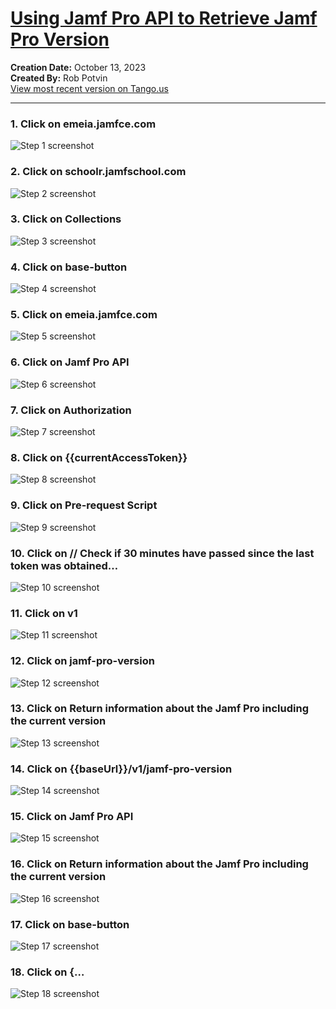 # [Using Jamf Pro API to Retrieve Jamf Pro Version](https://app.tango.us/app/workflow/bc098428-be55-43e6-b93f-502ced69b39f?utm_source=markdown&utm_medium=markdown&utm_campaign=workflow%20export%20links)

__Creation Date:__ October 13, 2023  
__Created By:__ Rob Potvin  
[View most recent version on Tango.us](https://app.tango.us/app/workflow/bc098428-be55-43e6-b93f-502ced69b39f?utm_source=markdown&utm_medium=markdown&utm_campaign=workflow%20export%20links)



***




### 1. Click on emeia.jamfce.com
![Step 1 screenshot](https://images.tango.us/workflows/bc098428-be55-43e6-b93f-502ced69b39f/steps/e80cce2c-fab8-4120-aa10-c71bc968a52a/1301b910-41ae-4ebc-81ad-202fc4b6c007.png?crop=focalpoint&fit=crop&fp-x=0.0985&fp-y=0.2006&fp-z=2.7290&w=1200&border=2%2CF4F2F7&border-radius=8%2C8%2C8%2C8&border-radius-inner=8%2C8%2C8%2C8&blend-align=bottom&blend-mode=normal&blend-x=0&blend-w=1200&blend64=aHR0cHM6Ly9pbWFnZXMudGFuZ28udXMvc3RhdGljL21hZGUtd2l0aC10YW5nby13YXRlcm1hcmstdjIucG5n&mark-x=214&mark-y=310&m64=aHR0cHM6Ly9pbWFnZXMudGFuZ28udXMvc3RhdGljL2JsYW5rLnBuZz9tYXNrPWNvcm5lcnMmYm9yZGVyPTQlMkNGRjc0NDImdz0yMTgmaD01MyZmaXQ9Y3JvcCZjb3JuZXItcmFkaXVzPTEw)


### 2. Click on schoolr.jamfschool.com
![Step 2 screenshot](https://images.tango.us/workflows/bc098428-be55-43e6-b93f-502ced69b39f/steps/2263289c-d234-4d10-bc93-0556f887df75/3b4c18cf-1ddc-4f8f-9281-4a3057acd670.png?crop=focalpoint&fit=crop&fp-x=0.1072&fp-y=0.2294&fp-z=2.6058&w=1200&border=2%2CF4F2F7&border-radius=8%2C8%2C8%2C8&border-radius-inner=8%2C8%2C8%2C8&blend-align=bottom&blend-mode=normal&blend-x=0&blend-w=1200&blend64=aHR0cHM6Ly9pbWFnZXMudGFuZ28udXMvc3RhdGljL21hZGUtd2l0aC10YW5nby13YXRlcm1hcmstdjIucG5n&mark-x=204&mark-y=312&m64=aHR0cHM6Ly9pbWFnZXMudGFuZ28udXMvc3RhdGljL2JsYW5rLnBuZz9tYXNrPWNvcm5lcnMmYm9yZGVyPTQlMkNGRjc0NDImdz0yNjImaD01MSZmaXQ9Y3JvcCZjb3JuZXItcmFkaXVzPTEw)


### 3. Click on Collections
![Step 3 screenshot](https://images.tango.us/workflows/bc098428-be55-43e6-b93f-502ced69b39f/steps/66cbc131-ae85-470b-81b3-6ab98fe55003/0b4c7510-3692-45a2-a89c-f1fe0410d090.png?crop=focalpoint&fit=crop&fp-x=0.0254&fp-y=0.1214&fp-z=2.7645&w=1200&border=2%2CF4F2F7&border-radius=8%2C8%2C8%2C8&border-radius-inner=8%2C8%2C8%2C8&blend-align=bottom&blend-mode=normal&blend-x=0&blend-w=1200&blend64=aHR0cHM6Ly9pbWFnZXMudGFuZ28udXMvc3RhdGljL21hZGUtd2l0aC10YW5nby13YXRlcm1hcmstdjIucG5n&mark-x=8&mark-y=169&m64=aHR0cHM6Ly9pbWFnZXMudGFuZ28udXMvc3RhdGljL2JsYW5rLnBuZz9tYXNrPWNvcm5lcnMmYm9yZGVyPTQlMkNGRjc0NDImdz0xNTMmaD0xMTUmZml0PWNyb3AmY29ybmVyLXJhZGl1cz0xMA%3D%3D)


### 4. Click on base-button
![Step 4 screenshot](https://images.tango.us/workflows/bc098428-be55-43e6-b93f-502ced69b39f/steps/ed2509e5-b684-423d-b0b9-ce6c9dd2ed72/6c043f25-a882-4d12-9e02-488d3126034e.png?crop=focalpoint&fit=crop&fp-x=0.9624&fp-y=0.0700&fp-z=2.9312&w=1200&border=2%2CF4F2F7&border-radius=8%2C8%2C8%2C8&border-radius-inner=8%2C8%2C8%2C8&blend-align=bottom&blend-mode=normal&blend-x=0&blend-w=1200&blend64=aHR0cHM6Ly9pbWFnZXMudGFuZ28udXMvc3RhdGljL21hZGUtd2l0aC10YW5nby13YXRlcm1hcmstdjIucG5n&mark-x=1029&mark-y=98&m64=aHR0cHM6Ly9pbWFnZXMudGFuZ28udXMvc3RhdGljL2JsYW5rLnBuZz9tYXNrPWNvcm5lcnMmYm9yZGVyPTQlMkNGRjc0NDImdz03NyZoPTgxJmZpdD1jcm9wJmNvcm5lci1yYWRpdXM9MTA%3D)


### 5. Click on emeia.jamfce.com
![Step 5 screenshot](https://images.tango.us/workflows/bc098428-be55-43e6-b93f-502ced69b39f/steps/e35d87ef-4fca-4333-8ed4-2ea9acb4d307/596a1d35-9b76-4ba1-b0dc-351432d2571f.png?crop=focalpoint&fit=crop&fp-x=0.8986&fp-y=0.1548&fp-z=3.0896&w=1200&border=2%2CF4F2F7&border-radius=8%2C8%2C8%2C8&border-radius-inner=8%2C8%2C8%2C8&blend-align=bottom&blend-mode=normal&blend-x=0&blend-w=1200&blend64=aHR0cHM6Ly9pbWFnZXMudGFuZ28udXMvc3RhdGljL21hZGUtd2l0aC10YW5nby13YXRlcm1hcmstdjIucG5n&mark-x=705&mark-y=298&m64=aHR0cHM6Ly9pbWFnZXMudGFuZ28udXMvc3RhdGljL2JsYW5rLnBuZz9tYXNrPWNvcm5lcnMmYm9yZGVyPTQlMkNGRjc0NDImdz0yMzgmaD00OSZmaXQ9Y3JvcCZjb3JuZXItcmFkaXVzPTEw)


### 6. Click on Jamf Pro API
![Step 6 screenshot](https://images.tango.us/workflows/bc098428-be55-43e6-b93f-502ced69b39f/steps/1424cfe0-3d0a-424f-b2f1-3e756fe82015/3850c41c-ddc2-472e-ac55-b1d584718c6e.png?crop=focalpoint&fit=crop&fp-x=0.0898&fp-y=0.1749&fp-z=2.8645&w=1200&border=2%2CF4F2F7&border-radius=8%2C8%2C8%2C8&border-radius-inner=8%2C8%2C8%2C8&blend-align=bottom&blend-mode=normal&blend-x=0&blend-w=1200&blend64=aHR0cHM6Ly9pbWFnZXMudGFuZ28udXMvc3RhdGljL21hZGUtd2l0aC10YW5nby13YXRlcm1hcmstdjIucG5n&mark-x=224&mark-y=309&m64=aHR0cHM6Ly9pbWFnZXMudGFuZ28udXMvc3RhdGljL2JsYW5rLnBuZz9tYXNrPWNvcm5lcnMmYm9yZGVyPTQlMkNGRjc0NDImdz0xNjkmaD01NiZmaXQ9Y3JvcCZjb3JuZXItcmFkaXVzPTEw)


### 7. Click on Authorization
![Step 7 screenshot](https://images.tango.us/workflows/bc098428-be55-43e6-b93f-502ced69b39f/steps/60111b9c-da98-4c7a-96c4-a91917362f76/1360e27e-7d2a-4f01-b281-5e96583e9665.png?crop=focalpoint&fit=crop&fp-x=0.2958&fp-y=0.1574&fp-z=2.8692&w=1200&border=2%2CF4F2F7&border-radius=8%2C8%2C8%2C8&border-radius-inner=8%2C8%2C8%2C8&blend-align=bottom&blend-mode=normal&blend-x=0&blend-w=1200&blend64=aHR0cHM6Ly9pbWFnZXMudGFuZ28udXMvc3RhdGljL21hZGUtd2l0aC10YW5nby13YXRlcm1hcmstdjIucG5n&mark-x=516&mark-y=280&m64=aHR0cHM6Ly9pbWFnZXMudGFuZ28udXMvc3RhdGljL2JsYW5rLnBuZz9tYXNrPWNvcm5lcnMmYm9yZGVyPTQlMkNGRjc0NDImdz0xNjcmaD00OCZmaXQ9Y3JvcCZjb3JuZXItcmFkaXVzPTEw)


### 8. Click on {{currentAccessToken}}
![Step 8 screenshot](https://images.tango.us/workflows/bc098428-be55-43e6-b93f-502ced69b39f/steps/842f9993-5969-43d9-8066-9c9429c4a2bb/ed2c1f0f-02b5-4fda-b177-e4ba2ab1f6d5.png?crop=focalpoint&fit=crop&fp-x=0.4532&fp-y=0.4954&fp-z=2.3257&w=1200&border=2%2CF4F2F7&border-radius=8%2C8%2C8%2C8&border-radius-inner=8%2C8%2C8%2C8&blend-align=bottom&blend-mode=normal&blend-x=0&blend-w=1200&blend64=aHR0cHM6Ly9pbWFnZXMudGFuZ28udXMvc3RhdGljL21hZGUtd2l0aC10YW5nby13YXRlcm1hcmstdjIucG5n&mark-x=419&mark-y=318&m64=aHR0cHM6Ly9pbWFnZXMudGFuZ28udXMvc3RhdGljL2JsYW5rLnBuZz9tYXNrPWNvcm5lcnMmYm9yZGVyPTQlMkNGRjc0NDImdz0zNjMmaD0zNyZmaXQ9Y3JvcCZjb3JuZXItcmFkaXVzPTEw)


### 9. Click on Pre-request Script
![Step 9 screenshot](https://images.tango.us/workflows/bc098428-be55-43e6-b93f-502ced69b39f/steps/675067fe-9f76-49da-a08f-6f38bb968740/ea2e6ba7-968c-4549-83de-b4a7684821f1.png?crop=focalpoint&fit=crop&fp-x=0.3674&fp-y=0.1574&fp-z=2.7420&w=1200&border=2%2CF4F2F7&border-radius=8%2C8%2C8%2C8&border-radius-inner=8%2C8%2C8%2C8&blend-align=bottom&blend-mode=normal&blend-x=0&blend-w=1200&blend64=aHR0cHM6Ly9pbWFnZXMudGFuZ28udXMvc3RhdGljL21hZGUtd2l0aC10YW5nby13YXRlcm1hcmstdjIucG5n&mark-x=494&mark-y=268&m64=aHR0cHM6Ly9pbWFnZXMudGFuZ28udXMvc3RhdGljL2JsYW5rLnBuZz9tYXNrPWNvcm5lcnMmYm9yZGVyPTQlMkNGRjc0NDImdz0yMTMmaD00NiZmaXQ9Y3JvcCZjb3JuZXItcmFkaXVzPTEw)


### 10. Click on // Check if 30 minutes have passed since the last token was obtained…
![Step 10 screenshot](https://images.tango.us/workflows/bc098428-be55-43e6-b93f-502ced69b39f/steps/93fbaead-202e-4474-a63a-97834199b546/3eae9471-559d-4d92-8cc2-2e648546ee4c.png?crop=focalpoint&fit=crop&fp-x=0.5445&fp-y=0.5947&fp-z=1.2823&w=1200&border=2%2CF4F2F7&border-radius=8%2C8%2C8%2C8&border-radius-inner=8%2C8%2C8%2C8&blend-align=bottom&blend-mode=normal&blend-x=0&blend-w=1200&blend64=aHR0cHM6Ly9pbWFnZXMudGFuZ28udXMvc3RhdGljL21hZGUtd2l0aC10YW5nby13YXRlcm1hcmstdjIucG5n&mark-x=161&mark-y=13&m64=aHR0cHM6Ly9pbWFnZXMudGFuZ28udXMvc3RhdGljL2JsYW5rLnBuZz9tYXNrPWNvcm5lcnMmYm9yZGVyPTQlMkNGRjc0NDImdz04NzcmaD02NDcmZml0PWNyb3AmY29ybmVyLXJhZGl1cz0xMA%3D%3D)


### 11. Click on v1
![Step 11 screenshot](https://images.tango.us/workflows/bc098428-be55-43e6-b93f-502ced69b39f/steps/28ae4380-089b-4f24-99a0-60b1d40a5d84/dfcafa3f-2934-4542-a126-fe6c6d30e8a2.png?crop=focalpoint&fit=crop&fp-x=0.1456&fp-y=0.2901&fp-z=2.4132&w=1200&border=2%2CF4F2F7&border-radius=8%2C8%2C8%2C8&border-radius-inner=8%2C8%2C8%2C8&blend-align=bottom&blend-mode=normal&blend-x=0&blend-w=1200&blend64=aHR0cHM6Ly9pbWFnZXMudGFuZ28udXMvc3RhdGljL21hZGUtd2l0aC10YW5nby13YXRlcm1hcmstdjIucG5n&mark-x=256&mark-y=313&m64=aHR0cHM6Ly9pbWFnZXMudGFuZ28udXMvc3RhdGljL2JsYW5rLnBuZz9tYXNrPWNvcm5lcnMmYm9yZGVyPTQlMkNGRjc0NDImdz0zMzEmaD00NyZmaXQ9Y3JvcCZjb3JuZXItcmFkaXVzPTEw)


### 12. Click on jamf-pro-version
![Step 12 screenshot](https://images.tango.us/workflows/bc098428-be55-43e6-b93f-502ced69b39f/steps/67335bb1-1a0e-484d-9ffc-3664e827794d/0228e8f9-ec9b-42c6-a4f7-a627921f25e9.png?crop=focalpoint&fit=crop&fp-x=0.1294&fp-y=0.4259&fp-z=2.1284&w=1200&border=2%2CF4F2F7&border-radius=8%2C8%2C8%2C8&border-radius-inner=8%2C8%2C8%2C8&blend-align=bottom&blend-mode=normal&blend-x=0&blend-w=1200&blend64=aHR0cHM6Ly9pbWFnZXMudGFuZ28udXMvc3RhdGljL21hZGUtd2l0aC10YW5nby13YXRlcm1hcmstdjIucG5n&mark-x=114&mark-y=310&m64=aHR0cHM6Ly9pbWFnZXMudGFuZ28udXMvc3RhdGljL2JsYW5rLnBuZz9tYXNrPWNvcm5lcnMmYm9yZGVyPTQlMkNGRjc0NDImdz00MzQmaD01MyZmaXQ9Y3JvcCZjb3JuZXItcmFkaXVzPTEw)


### 13. Click on Return information about the Jamf Pro including the current version
![Step 13 screenshot](https://images.tango.us/workflows/bc098428-be55-43e6-b93f-502ced69b39f/steps/d67bbf89-06f8-4b95-b555-8f94b6bcf5f2/e1ee4df4-d974-42fc-8fa2-f8801d680a18.png?crop=focalpoint&fit=crop&fp-x=0.1490&fp-y=0.4547&fp-z=2.5407&w=1200&border=2%2CF4F2F7&border-radius=8%2C8%2C8%2C8&border-radius-inner=8%2C8%2C8%2C8&blend-align=bottom&blend-mode=normal&blend-x=0&blend-w=1200&blend64=aHR0cHM6Ly9pbWFnZXMudGFuZ28udXMvc3RhdGljL21hZGUtd2l0aC10YW5nby13YXRlcm1hcmstdjIucG5n&mark-x=312&mark-y=312&m64=aHR0cHM6Ly9pbWFnZXMudGFuZ28udXMvc3RhdGljL2JsYW5rLnBuZz9tYXNrPWNvcm5lcnMmYm9yZGVyPTQlMkNGRjc0NDImdz0yODUmaD00OSZmaXQ9Y3JvcCZjb3JuZXItcmFkaXVzPTEw)


### 14. Click on {{baseUrl}}/v1/jamf-pro-version
![Step 14 screenshot](https://images.tango.us/workflows/bc098428-be55-43e6-b93f-502ced69b39f/steps/33da5ca2-f3bc-4dcd-aa7d-9f27786c0988/db4e257c-8f44-4b84-96da-0a59d5c85df8.png?crop=focalpoint&fit=crop&fp-x=0.6005&fp-y=0.1687&fp-z=1.4247&w=1200&border=2%2CF4F2F7&border-radius=8%2C8%2C8%2C8&border-radius-inner=8%2C8%2C8%2C8&blend-align=bottom&blend-mode=normal&blend-x=0&blend-w=1200&blend64=aHR0cHM6Ly9pbWFnZXMudGFuZ28udXMvc3RhdGljL21hZGUtd2l0aC10YW5nby13YXRlcm1hcmstdjIucG5n&mark-x=83&mark-y=149&m64=aHR0cHM6Ly9pbWFnZXMudGFuZ28udXMvc3RhdGljL2JsYW5rLnBuZz9tYXNrPWNvcm5lcnMmYm9yZGVyPTQlMkNGRjc0NDImdz0xMDM0Jmg9MjYmZml0PWNyb3AmY29ybmVyLXJhZGl1cz0xMA%3D%3D)


### 15. Click on Jamf Pro API
![Step 15 screenshot](https://images.tango.us/workflows/bc098428-be55-43e6-b93f-502ced69b39f/steps/8a634af3-dace-4928-8704-3573966c2717/cc997ac7-b562-4844-9823-a9ac85b7bfe2.png?crop=focalpoint&fit=crop&fp-x=0.2695&fp-y=0.1152&fp-z=2.8456&w=1200&border=2%2CF4F2F7&border-radius=8%2C8%2C8%2C8&border-radius-inner=8%2C8%2C8%2C8&blend-align=bottom&blend-mode=normal&blend-x=0&blend-w=1200&blend64=aHR0cHM6Ly9pbWFnZXMudGFuZ28udXMvc3RhdGljL21hZGUtd2l0aC10YW5nby13YXRlcm1hcmstdjIucG5n&mark-x=512&mark-y=193&m64=aHR0cHM6Ly9pbWFnZXMudGFuZ28udXMvc3RhdGljL2JsYW5rLnBuZz9tYXNrPWNvcm5lcnMmYm9yZGVyPTQlMkNGRjc0NDImdz0xNzYmaD01NSZmaXQ9Y3JvcCZjb3JuZXItcmFkaXVzPTEw)


### 16. Click on Return information about the Jamf Pro including the current version
![Step 16 screenshot](https://images.tango.us/workflows/bc098428-be55-43e6-b93f-502ced69b39f/steps/597ef7d8-4a61-4380-b01e-055739261c05/c7a7bd21-8f8c-4ce7-ace9-7ce2d730566e.png?crop=focalpoint&fit=crop&fp-x=0.1490&fp-y=0.4578&fp-z=2.5407&w=1200&border=2%2CF4F2F7&border-radius=8%2C8%2C8%2C8&border-radius-inner=8%2C8%2C8%2C8&blend-align=bottom&blend-mode=normal&blend-x=0&blend-w=1200&blend64=aHR0cHM6Ly9pbWFnZXMudGFuZ28udXMvc3RhdGljL21hZGUtd2l0aC10YW5nby13YXRlcm1hcmstdjIucG5n&mark-x=312&mark-y=312&m64=aHR0cHM6Ly9pbWFnZXMudGFuZ28udXMvc3RhdGljL2JsYW5rLnBuZz9tYXNrPWNvcm5lcnMmYm9yZGVyPTQlMkNGRjc0NDImdz0yODUmaD00OSZmaXQ9Y3JvcCZjb3JuZXItcmFkaXVzPTEw)


### 17. Click on base-button
![Step 17 screenshot](https://images.tango.us/workflows/bc098428-be55-43e6-b93f-502ced69b39f/steps/3f55e757-5b21-41e9-81a3-8dd1377eebec/c2e4c6ae-abd4-4917-b5ae-2ea5c9d70f04.png?crop=focalpoint&fit=crop&fp-x=0.9295&fp-y=0.1687&fp-z=2.8622&w=1200&border=2%2CF4F2F7&border-radius=8%2C8%2C8%2C8&border-radius-inner=8%2C8%2C8%2C8&blend-align=bottom&blend-mode=normal&blend-x=0&blend-w=1200&blend64=aHR0cHM6Ly9pbWFnZXMudGFuZ28udXMvc3RhdGljL21hZGUtd2l0aC10YW5nby13YXRlcm1hcmstdjIucG5n&mark-x=883&mark-y=278&m64=aHR0cHM6Ly9pbWFnZXMudGFuZ28udXMvc3RhdGljL2JsYW5rLnBuZz9tYXNrPWNvcm5lcnMmYm9yZGVyPTQlMkNGRjc0NDImdz0xNTEmaD05NSZmaXQ9Y3JvcCZjb3JuZXItcmFkaXVzPTEw)


### 18. Click on {…
![Step 18 screenshot](https://images.tango.us/workflows/bc098428-be55-43e6-b93f-502ced69b39f/steps/b5e2c2bd-370e-4cba-8e16-4d331fd98492/35046116-fb87-4408-8f53-4068930c6f19.png?crop=focalpoint&fit=crop&fp-x=0.6121&fp-y=0.8158&fp-z=1.3408&w=1200&border=2%2CF4F2F7&border-radius=8%2C8%2C8%2C8&border-radius-inner=8%2C8%2C8%2C8&blend-align=bottom&blend-mode=normal&blend-x=0&blend-w=1200&blend64=aHR0cHM6Ly9pbWFnZXMudGFuZ28udXMvc3RhdGljL21hZGUtd2l0aC10YW5nby13YXRlcm1hcmstdjIucG5n&mark-x=24&mark-y=367&m64=aHR0cHM6Ly9pbWFnZXMudGFuZ28udXMvc3RhdGljL2JsYW5rLnBuZz9tYXNrPWNvcm5lcnMmYm9yZGVyPTQlMkNGRjc0NDImdz0xMTUyJmg9MjgxJmZpdD1jcm9wJmNvcm5lci1yYWRpdXM9MTA%3D)
